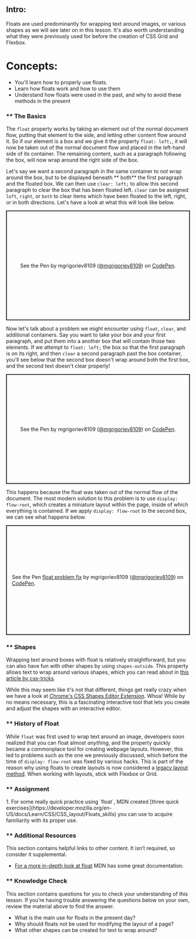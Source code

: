 ## Intro:

Floats are used predominantly for wrapping text around images, or various shapes as we will see later on in this lesson. It's also worth understanding what they were previously used for before the creation of CSS Grid and Flexbox. 

# Concepts:
* You'll learn how to properly use floats. 
* Learn how floats work and how to use them
* Understand how floats were used in the past, and why to avoid these methods in the present

### ** The Basics
The `float` property works by taking an element out of the normal document flow, putting that element to the side, and letting other content flow around it. So if our element is a box and we give it the property `float: left;`, it will now be taken out of the normal document flow and placed in the left-hand side of its container. The remaining content, such as a paragraph following the box, will now wrap around the right side of the box. 

Let's say we want a second paragraph in the same container to *not* wrap around the box, but to be displayed beneath ** both**  the first paragraph and the floated box. We can then use `clear: left;` to allow this second paragraph to clear the box that has been floated left. `clear` can be assigned `left`, `right`, or `both` to clear items which have been floated to the left, right, or in both directions. Let's have a look at what this will look like below.

<p class="codepen" data-height="300" data-default-tab="html,result" data-slug-hash="NWgoPdY" data-user="mgrigoriev8109" style="height: 300px; box-sizing: border-box; display: flex; align-items: center; justify-content: center; border: 2px solid; margin: 1em 0; padding: 1em;">
  <span>See the Pen <a href="https://codepen.io/mgrigoriev8109/pen/NWgoPdY">
  </a> by mgrigoriev8109 (<a href="https://codepen.io/mgrigoriev8109">@mgrigoriev8109</a>)
  on <a href="https://codepen.io">CodePen</a>.</span>

</p>

<script async src="https://cpwebassets.codepen.io/assets/embed/ei.js"></script>

Now let's talk about a problem we might encounter using `float`, `clear`, and additional containers. Say you want to take your box and your first paragraph, and put them into a another box that will contain those two elements. If we attempt to `float: left;` the box so that the first paragraph is on its right, and then `clear` a second paragraph past the box container, you'll see below that the second box doesn't wrap around both the first box, and the second text doesn't clear properly! 

<p class="codepen" data-height="300" data-default-tab="html,result" data-slug-hash="vYZbXKX" data-user="mgrigoriev8109" style="height: 300px; box-sizing: border-box; display: flex; align-items: center; justify-content: center; border: 2px solid; margin: 1em 0; padding: 1em;">
  <span>See the Pen <a href="https://codepen.io/mgrigoriev8109/pen/vYZbXKX">
  </a> by mgrigoriev8109 (<a href="https://codepen.io/mgrigoriev8109">@mgrigoriev8109</a>)
  on <a href="https://codepen.io">CodePen</a>.</span>

</p>

<script async src="https://cpwebassets.codepen.io/assets/embed/ei.js"></script>

This happens because the float was taken out of the normal flow of the document. The most modern solution to this problem is to use `display: flow-root`, which creates a miniature layout within the page, inside of which everything is contained. If we apply `display: flow-root` to the second box, we can see what happens below.

<p class="codepen" data-height="300" data-default-tab="html,result" data-slug-hash="YzQBGQp" data-user="mgrigoriev8109" style="height: 300px; box-sizing: border-box; display: flex; align-items: center; justify-content: center; border: 2px solid; margin: 1em 0; padding: 1em;">
  <span>See the Pen <a href="https://codepen.io/mgrigoriev8109/pen/YzQBGQp">
  float problem fix</a> by mgrigoriev8109 (<a href="https://codepen.io/mgrigoriev8109">@mgrigoriev8109</a>)
  on <a href="https://codepen.io">CodePen</a>.</span>

</p>

<script async src="https://cpwebassets.codepen.io/assets/embed/ei.js"></script>

### ** Shapes
Wrapping text around boxes with float is relatively straightforward, but you can also have fun with other shapes by using `shapes-outside`. This property allows text to wrap around various shapes, which you can read about in [this article by css-tricks](https://css-tricks.com/almanac/properties/s/shape-outside/). 

While this may seem like it's not that different, things get really crazy when we have a look at [Chrome's CSS Shapes Editor Extension](https://chrome.google.com/webstore/detail/css-shapes-editor/nenndldnbcncjmeacmnondmkkfedmgmp?hl=en-US). Whoa! While by no means necessary, this is a fascinating interactive tool that lets you create and adjust the shapes with an interactive editor.

### ** History of Float
While `float` was first used to wrap text around an image, developers soon realized that you can float almost *anything*, and the property quickly became a commonplace tool for creating webpage layouts. However, this led to problems such as the one we previously discussed, which before the time of `display: flow-root` was fixed by various hacks. This is part of the reason why using floats to create layouts is now considered a [legacy layout method](https://developer.mozilla.org/en-US/docs/Learn/CSS/CSS_layout/Legacy_Layout_Methods). When working with layouts, stick with Flexbox or Grid.

### ** Assignment
<div class="lesson-content__panel" markdown="1">
1. For some really quick practice using `float`, MDN created [three quick exercises](https://developer.mozilla.org/en-US/docs/Learn/CSS/CSS_layout/Floats_skills) you can use to acquire familiarity with its proper use.
</div>

### ** Additional Resources
This section contains helpful links to other content. It isn’t required, so consider it supplemental.
* [For a more in-depth look at float](https://developer.mozilla.org/en-US/docs/Learn/CSS/CSS_layout/Floats) MDN has some great documentation.

### ** Knowledge Check
This section contains questions for you to check your understanding of this lesson. If you’re having trouble answering the questions below on your own, review the material above to find the answer.

* What is the main use for floats in the present day?
* Why should floats not be used for modifying the layout of a page?
* What other shapes can be created for text to wrap around?
